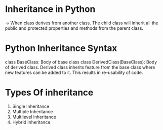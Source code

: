# Inheritance in Python
-> When class derives from another class. The child class will inherit all the public and protected properties and methods from the parent class.

# Python Inheritance Syntax
class BaseClass:
    Body of base class
class DerivedClass(BaseClass):
    Body of derived class.
 Derived class inherits feature from the base class where new features can be added to it. This results in re-usability of code.

 # Types Of inheritance
 1. Single Inheritance
 2. Multiple Inheritance
 3. Multilevel Inheritance
 4. Hybrid Inheritance